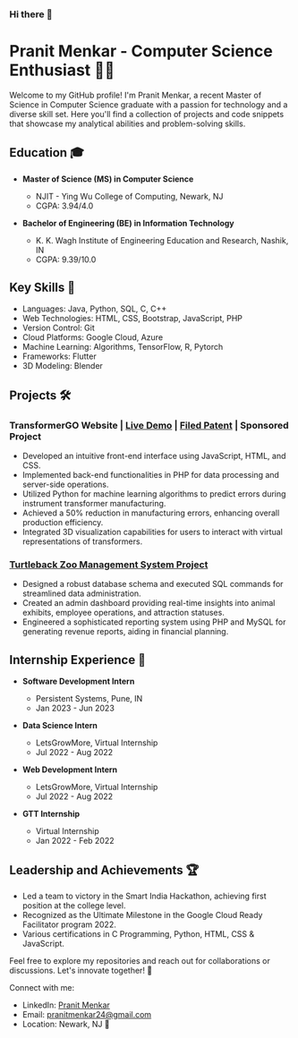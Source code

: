 ### Hi there 👋

# Pranit Menkar - Computer Science Enthusiast 👨‍💻

Welcome to my GitHub profile! I'm Pranit Menkar, a recent Master of Science in Computer Science graduate with a passion for technology and a diverse skill set. Here you'll find a collection of projects and code snippets that showcase my analytical abilities and problem-solving skills. 

## Education 🎓

- **Master of Science (MS) in Computer Science**
  - NJIT - Ying Wu College of Computing, Newark, NJ
  - CGPA: 3.94/4.0

- **Bachelor of Engineering (BE) in Information Technology**
  - K. K. Wagh Institute of Engineering Education and Research, Nashik, IN
  - CGPA: 9.39/10.0

## Key Skills 🚀

- Languages: Java, Python, SQL, C, C++
- Web Technologies: HTML, CSS, Bootstrap, JavaScript, PHP
- Version Control: Git
- Cloud Platforms: Google Cloud, Azure
- Machine Learning: Algorithms, TensorFlow, R, Pytorch
- Frameworks: Flutter
- 3D Modeling: Blender

## Projects 🛠️

### TransformerGO Website | [Live Demo](#) | [Filed Patent](#) | Sponsored Project

- Developed an intuitive front-end interface using JavaScript, HTML, and CSS.
- Implemented back-end functionalities in PHP for data processing and server-side operations.
- Utilized Python for machine learning algorithms to predict errors during instrument transformer manufacturing.
- Achieved a 50% reduction in manufacturing errors, enhancing overall production efficiency.
- Integrated 3D visualization capabilities for users to interact with virtual representations of transformers.

### [Turtleback Zoo Management System Project](https://github.com/tabrezdn1/cs631-project)

- Designed a robust database schema and executed SQL commands for streamlined data administration.
- Created an admin dashboard providing real-time insights into animal exhibits, employee operations, and attraction statuses.
- Engineered a sophisticated reporting system using PHP and MySQL for generating revenue reports, aiding in financial planning.

## Internship Experience 💼

- **Software Development Intern**
  - Persistent Systems, Pune, IN
  - Jan 2023 - Jun 2023

- **Data Science Intern**
  - LetsGrowMore, Virtual Internship
  - Jul 2022 - Aug 2022

- **Web Development Intern**
  - LetsGrowMore, Virtual Internship
  - Jul 2022 - Aug 2022

- **GTT Internship**
  - Virtual Internship
  - Jan 2022 - Feb 2022

## Leadership and Achievements 🏆

- Led a team to victory in the Smart India Hackathon, achieving first position at the college level.
- Recognized as the Ultimate Milestone in the Google Cloud Ready Facilitator program 2022.
- Various certifications in C Programming, Python, HTML, CSS & JavaScript.

Feel free to explore my repositories and reach out for collaborations or discussions. Let's innovate together! 🚀

Connect with me:
- LinkedIn: [Pranit Menkar](https://www.linkedin.com/in/pranit-menkar-45647a139/)
- Email: pranitmenkar24@gmail.com
- Location: Newark, NJ 📍

